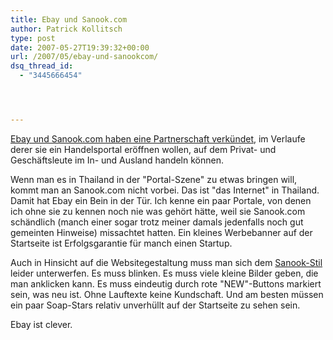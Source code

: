 ```yaml
---
title: Ebay und Sanook.com
author: Patrick Kollitsch
type: post
date: 2007-05-27T19:39:32+00:00
url: /2007/05/ebay-und-sanookcom/
dsq_thread_id:
  - "3445666454"




---
```

[Ebay und Sanook.com haben eine Partnerschaft verkündet][1], im Verlaufe derer sie ein Handelsportal eröffnen wollen, auf dem Privat- und Geschäftsleute im In- und Ausland handeln können.

Wenn man es in Thailand in der "Portal-Szene" zu etwas bringen will, kommt man an Sanook.com nicht vorbei. Das ist "das Internet" in Thailand. Damit hat Ebay ein Bein in der Tür. Ich kenne ein paar Portale, von denen ich ohne sie zu kennen noch nie was gehört hätte, weil sie Sanook.com schändlich (manch einer sogar trotz meiner damals jedenfalls noch gut gemeinten Hinweise) missachtet hatten. Ein kleines Werbebanner auf der Startseite ist Erfolgsgarantie für manch einen Startup.

Auch in Hinsicht auf die Websitegestaltung muss man sich dem [Sanook-Stil][2] leider unterwerfen. Es muss blinken. Es muss viele kleine Bilder geben, die man anklicken kann. Es muss eindeutig durch rote "NEW"-Buttons markiert sein, was neu ist. Ohne Lauftexte keine Kundschaft. Und am besten müssen ein paar Soap-Stars relativ unverhüllt auf der Startseite zu sehen sein. 

Ebay ist clever.

 [1]: http://www.itnewsonline.com/showstory.php?storyid=9804&scatid=6&contid=2
 [2]: http://sanook.com/
